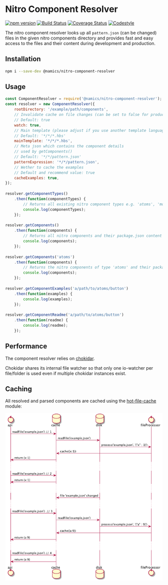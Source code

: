 # Nitro Component Resolver
[![npm version](https://badge.fury.io/js/%40namics%2Fnitro-component-resolver.svg)](https://badge.fury.io/js/%40namics%2Fnitro-component-resolver)
[![Build Status](https://travis-ci.org/namics/nitro-component-resolver.svg?branch=master)](https://travis-ci.org/namics/nitro-component-resolver)
[![Coverage Status](https://coveralls.io/repos/github/namics/nitro-component-resolver/badge.svg?branch=master)](https://coveralls.io/github/namics/nitro-component-resolver?branch=master)
[![Codestyle](https://img.shields.io/badge/codestyle-namics-green.svg)](https://github.com/namics/eslint-config-namics)

The nitro component resolver looks up all `pattern.json` (can be changed) files in the given nitro components directory
and provides fast and easy access to the files and their content during development and production.

## Installation

```bash
npm i --save-dev @namics/nitro-component-resolver
```

## Usage

```js
const ComponentResolver = require('@namics/nitro-component-resolver');
const resolver = new ComponentResolver({
    rootDirectory: '/example/path/components',
    // Invalidate cache on file changes (can be set to false for production mode)
    // Default: true
    watch: true,
    // Main template (please adjust if you use another template language)
    // Default: '*/*/*.hbs'
    mainTemplate: '*/*/*.hbs',
    // Meta json which contains the component details
    // used by getComponents()
    // Default: '*/*/pattern.json'
    patternExpression: '*/*/pattern.json',
    // Wether to cache the examples
    // Default and recommend value: true
    cacheExamples: true,
});

resolver.getComponentTypes()
    .then(function(componentTypes) {
        // Returns all existing nitro component types e.g. 'atoms', 'molecules'
        console.log(componentTypes);
    });

resolver.getComponents()
    .then(function(components) {
        // Returns all nitro components and their package.json content
        console.log(components);
    });

resolver.getComponents('atoms')
    .then(function(components) {
        // Returns the nitro components of type 'atoms' and their package.json content
        console.log(components);
    });

resolver.getComponentExamples('a/path/to/atoms/button')
    .then(function(examples) {
        console.log(examples);
    });

resolver.getComponentReadme('a/path/to/atoms/button')
    .then(function(readme) {
        console.log(readme);
    });
```

## Performance

The component resolver relies on [chokidar](https://github.com/paulmillr/chokidar).

Chokidar shares its internal file watcher so that only one io-watcher per file/folder is used even if multiple
chokidar instances exist.

## Caching

All resolved and parsed components are cached using the [hot-file-cache](https://github.com/jantimon/hot-file-cache/) module:

[![Concept flow uml](https://raw.githubusercontent.com/jantimon/hot-file-cache/master/flow.png)](https://github.com/jantimon/hot-file-cache/blob/master/flow.puml)

